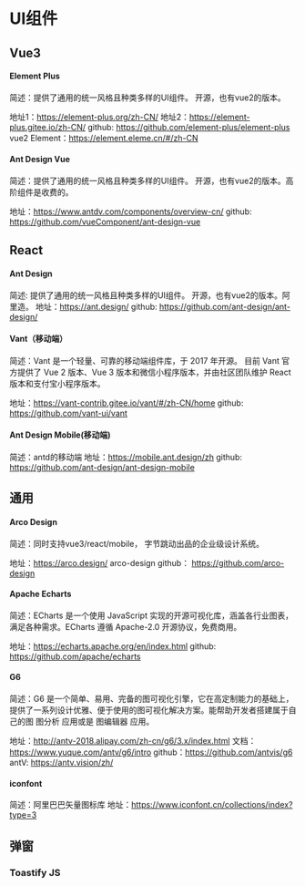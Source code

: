 # UI组件
## Vue3
#### Element Plus
简述：提供了通用的统一风格且种类多样的UI组件。 开源，也有vue2的版本。

地址1：https://element-plus.org/zh-CN/
地址2：https://element-plus.gitee.io/zh-CN/
github: https://github.com/element-plus/element-plus
vue2 Element：https://element.eleme.cn/#/zh-CN

#### Ant Design Vue
简述：提供了通用的统一风格且种类多样的UI组件。 开源，也有vue2的版本。高阶组件是收费的。

地址：https://www.antdv.com/components/overview-cn/
github: https://github.com/vueComponent/ant-design-vue

## React
#### Ant Design
简述: 提供了通用的统一风格且种类多样的UI组件。 开源，也有vue2的版本。阿里造。
地址：https://ant.design/
github: https://github.com/ant-design/ant-design/

#### Vant（移动端）
简述：Vant 是一个轻量、可靠的移动端组件库，于 2017 年开源。
目前 Vant 官方提供了 Vue 2 版本、Vue 3 版本和微信小程序版本，并由社区团队维护 React 版本和支付宝小程序版本。

地址：https://vant-contrib.gitee.io/vant/#/zh-CN/home
github: https://github.com/vant-ui/vant

#### Ant Design Mobile(移动端)
简述：antd的移动端
地址：https://mobile.ant.design/zh
github: https://github.com/ant-design/ant-design-mobile

## 通用

#### Arco Design
简述：同时支持vue3/react/mobile， 字节跳动出品的企业级设计系统。

地址：https://arco.design/
arco-design github： https://github.com/arco-design

#### Apache Echarts
简述：ECharts 是一个使用 JavaScript 实现的开源可视化库，涵盖各行业图表，满足各种需求。ECharts 遵循 Apache-2.0 开源协议，免费商用。

地址：https://echarts.apache.org/en/index.html
github: https://github.com/apache/echarts

#### G6
简述：G6 是一个简单、易用、完备的图可视化引擎，它在高定制能力的基础上，提供了一系列设计优雅、便于使用的图可视化解决方案。能帮助开发者搭建属于自己的图 图分析 应用或是 图编辑器 应用。

地址：http://antv-2018.alipay.com/zh-cn/g6/3.x/index.html
文档：https://www.yuque.com/antv/g6/intro
github：https://github.com/antvis/g6
antV: https://antv.vision/zh/

#### iconfont
简述：阿里巴巴矢量图标库
地址：https://www.iconfont.cn/collections/index?type=3

## 弹窗
### Toastify JS
